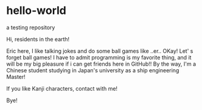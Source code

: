 # hello-world
a testing repository

Hi, residents in the earth!

Eric here, I like talking jokes and do some ball games like ..er..
OKay! Let' s forget ball games! I have to admit programming is my favorite thing, 
and it will be my big pleasure if i can get friends here in GitHub!!
By the way, I'm a Chinese student studying in Japan's university as a ship engineering Master!

If you like Kanji characters, contact with me!

Bye!
